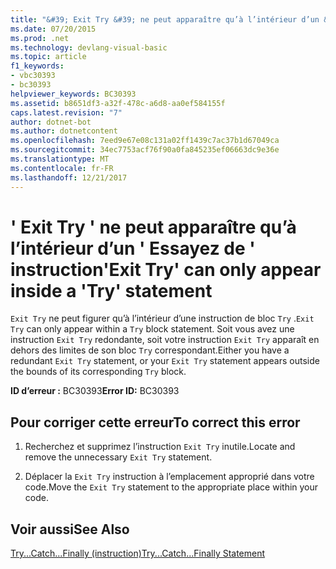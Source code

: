 ```yaml
---
title: "&#39; Exit Try &#39; ne peut apparaître qu’à l’intérieur d’un &#39; Essayez de &#39; instruction"
ms.date: 07/20/2015
ms.prod: .net
ms.technology: devlang-visual-basic
ms.topic: article
f1_keywords:
- vbc30393
- bc30393
helpviewer_keywords: BC30393
ms.assetid: b8651df3-a32f-478c-a6d8-aa0ef584155f
caps.latest.revision: "7"
author: dotnet-bot
ms.author: dotnetcontent
ms.openlocfilehash: 7eed9e67e08c131a02ff1439c7ac37b1d67049ca
ms.sourcegitcommit: 34ec7753acf76f90a0fa845235ef06663dc9e36e
ms.translationtype: MT
ms.contentlocale: fr-FR
ms.lasthandoff: 12/21/2017
---
```

# <a name="39exit-try39-can-only-appear-inside-a-39try39-statement"></a><span data-ttu-id="5ab4e-102">&#39; Exit Try &#39; ne peut apparaître qu’à l’intérieur d’un &#39; Essayez de &#39; instruction</span><span class="sxs-lookup"><span data-stu-id="5ab4e-102">&#39;Exit Try&#39; can only appear inside a &#39;Try&#39; statement</span></span>
<span data-ttu-id="5ab4e-103">`Exit Try` ne peut figurer qu’à l’intérieur d’une instruction de bloc `Try` .</span><span class="sxs-lookup"><span data-stu-id="5ab4e-103">`Exit Try` can only appear within a `Try` block statement.</span></span> <span data-ttu-id="5ab4e-104">Soit vous avez une instruction `Exit Try` redondante, soit votre instruction `Exit Try` apparaît en dehors des limites de son bloc `Try` correspondant.</span><span class="sxs-lookup"><span data-stu-id="5ab4e-104">Either you have a redundant `Exit Try` statement, or your `Exit Try` statement appears outside the bounds of its corresponding `Try` block.</span></span>  
  
 <span data-ttu-id="5ab4e-105">**ID d’erreur :** BC30393</span><span class="sxs-lookup"><span data-stu-id="5ab4e-105">**Error ID:** BC30393</span></span>  
  
## <a name="to-correct-this-error"></a><span data-ttu-id="5ab4e-106">Pour corriger cette erreur</span><span class="sxs-lookup"><span data-stu-id="5ab4e-106">To correct this error</span></span>  
  
1.  <span data-ttu-id="5ab4e-107">Recherchez et supprimez l’instruction `Exit Try` inutile.</span><span class="sxs-lookup"><span data-stu-id="5ab4e-107">Locate and remove the unnecessary `Exit Try` statement.</span></span>  
  
2.  <span data-ttu-id="5ab4e-108">Déplacer la `Exit Try` instruction à l’emplacement approprié dans votre code.</span><span class="sxs-lookup"><span data-stu-id="5ab4e-108">Move the `Exit Try` statement to the appropriate place within your code.</span></span>  
  
## <a name="see-also"></a><span data-ttu-id="5ab4e-109">Voir aussi</span><span class="sxs-lookup"><span data-stu-id="5ab4e-109">See Also</span></span>  
 [<span data-ttu-id="5ab4e-110">Try...Catch...Finally (instruction)</span><span class="sxs-lookup"><span data-stu-id="5ab4e-110">Try...Catch...Finally Statement</span></span>](../../visual-basic/language-reference/statements/try-catch-finally-statement.md)  
 
